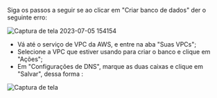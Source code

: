 Siga os passos a seguir se ao clicar em "Criar banco de dados" der o seguinte erro:

![Captura de tela 2023-07-05 154154](https://github.com/BrunoMarques1/Atividade_DOCKER/assets/127341401/a371719e-bbc6-4d6e-a130-c1056debf7d3)


- Vá até o serviço de VPC da AWS, e entre na aba "Suas VPCs";
- Selecione a VPC que estiver usando para criar o banco e clique em "Ações";
- Em "Configurações de DNS", marque as duas caixas e clique em "Salvar", dessa forma :

![Captura de tela ](https://github.com/BrunoMarques1/Atividade_DOCKER/assets/127341401/2b4e651e-ac90-4f0e-a2ed-25208a199f88)

